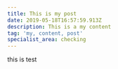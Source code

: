 ```yaml
---
title: This is my post
date: 2019-05-18T16:57:59.913Z
description: This is a my content
tag: 'my, content, post'
specialist_area: checking
---
```

this is test
